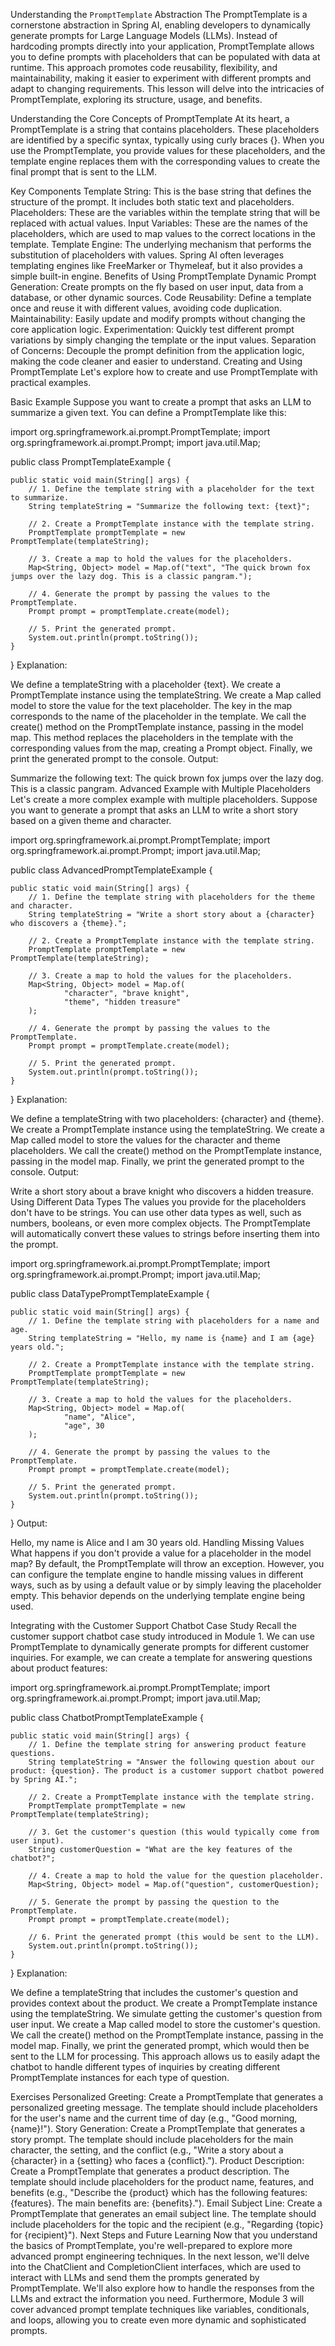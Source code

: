 
Understanding the `PromptTemplate` Abstraction
The PromptTemplate is a cornerstone abstraction in Spring AI, enabling developers to dynamically generate prompts for Large Language Models (LLMs). Instead of hardcoding prompts directly into your application, PromptTemplate allows you to define prompts with placeholders that can be populated with data at runtime. This approach promotes code reusability, flexibility, and maintainability, making it easier to experiment with different prompts and adapt to changing requirements. This lesson will delve into the intricacies of PromptTemplate, exploring its structure, usage, and benefits.

Understanding the Core Concepts of PromptTemplate
At its heart, a PromptTemplate is a string that contains placeholders. These placeholders are identified by a specific syntax, typically using curly braces {}. When you use the PromptTemplate, you provide values for these placeholders, and the template engine replaces them with the corresponding values to create the final prompt that is sent to the LLM.

Key Components
Template String: This is the base string that defines the structure of the prompt. It includes both static text and placeholders.
Placeholders: These are the variables within the template string that will be replaced with actual values.
Input Variables: These are the names of the placeholders, which are used to map values to the correct locations in the template.
Template Engine: The underlying mechanism that performs the substitution of placeholders with values. Spring AI often leverages templating engines like FreeMarker or Thymeleaf, but it also provides a simple built-in engine.
Benefits of Using PromptTemplate
Dynamic Prompt Generation: Create prompts on the fly based on user input, data from a database, or other dynamic sources.
Code Reusability: Define a template once and reuse it with different values, avoiding code duplication.
Maintainability: Easily update and modify prompts without changing the core application logic.
Experimentation: Quickly test different prompt variations by simply changing the template or the input values.
Separation of Concerns: Decouple the prompt definition from the application logic, making the code cleaner and easier to understand.
Creating and Using PromptTemplate
Let's explore how to create and use PromptTemplate with practical examples.

Basic Example
Suppose you want to create a prompt that asks an LLM to summarize a given text. You can define a PromptTemplate like this:

import org.springframework.ai.prompt.PromptTemplate;
import org.springframework.ai.prompt.Prompt;
import java.util.Map;

public class PromptTemplateExample {

    public static void main(String[] args) {
        // 1. Define the template string with a placeholder for the text to summarize.
        String templateString = "Summarize the following text: {text}";

        // 2. Create a PromptTemplate instance with the template string.
        PromptTemplate promptTemplate = new PromptTemplate(templateString);

        // 3. Create a map to hold the values for the placeholders.
        Map<String, Object> model = Map.of("text", "The quick brown fox jumps over the lazy dog. This is a classic pangram.");

        // 4. Generate the prompt by passing the values to the PromptTemplate.
        Prompt prompt = promptTemplate.create(model);

        // 5. Print the generated prompt.
        System.out.println(prompt.toString());
    }
}
Explanation:

We define a templateString with a placeholder {text}.
We create a PromptTemplate instance using the templateString.
We create a Map called model to store the value for the text placeholder. The key in the map corresponds to the name of the placeholder in the template.
We call the create() method on the PromptTemplate instance, passing in the model map. This method replaces the placeholders in the template with the corresponding values from the map, creating a Prompt object.
Finally, we print the generated prompt to the console.
Output:

Summarize the following text: The quick brown fox jumps over the lazy dog. This is a classic pangram.
Advanced Example with Multiple Placeholders
Let's create a more complex example with multiple placeholders. Suppose you want to generate a prompt that asks an LLM to write a short story based on a given theme and character.

import org.springframework.ai.prompt.PromptTemplate;
import org.springframework.ai.prompt.Prompt;
import java.util.Map;

public class AdvancedPromptTemplateExample {

    public static void main(String[] args) {
        // 1. Define the template string with placeholders for the theme and character.
        String templateString = "Write a short story about a {character} who discovers a {theme}.";

        // 2. Create a PromptTemplate instance with the template string.
        PromptTemplate promptTemplate = new PromptTemplate(templateString);

        // 3. Create a map to hold the values for the placeholders.
        Map<String, Object> model = Map.of(
                "character", "brave knight",
                "theme", "hidden treasure"
        );

        // 4. Generate the prompt by passing the values to the PromptTemplate.
        Prompt prompt = promptTemplate.create(model);

        // 5. Print the generated prompt.
        System.out.println(prompt.toString());
    }
}
Explanation:

We define a templateString with two placeholders: {character} and {theme}.
We create a PromptTemplate instance using the templateString.
We create a Map called model to store the values for the character and theme placeholders.
We call the create() method on the PromptTemplate instance, passing in the model map.
Finally, we print the generated prompt to the console.
Output:

Write a short story about a brave knight who discovers a hidden treasure.
Using Different Data Types
The values you provide for the placeholders don't have to be strings. You can use other data types as well, such as numbers, booleans, or even more complex objects. The PromptTemplate will automatically convert these values to strings before inserting them into the prompt.

import org.springframework.ai.prompt.PromptTemplate;
import org.springframework.ai.prompt.Prompt;
import java.util.Map;

public class DataTypePromptTemplateExample {

    public static void main(String[] args) {
        // 1. Define the template string with placeholders for a name and age.
        String templateString = "Hello, my name is {name} and I am {age} years old.";

        // 2. Create a PromptTemplate instance with the template string.
        PromptTemplate promptTemplate = new PromptTemplate(templateString);

        // 3. Create a map to hold the values for the placeholders.
        Map<String, Object> model = Map.of(
                "name", "Alice",
                "age", 30
        );

        // 4. Generate the prompt by passing the values to the PromptTemplate.
        Prompt prompt = promptTemplate.create(model);

        // 5. Print the generated prompt.
        System.out.println(prompt.toString());
    }
}
Output:

Hello, my name is Alice and I am 30 years old.
Handling Missing Values
What happens if you don't provide a value for a placeholder in the model map? By default, the PromptTemplate will throw an exception. However, you can configure the template engine to handle missing values in different ways, such as by using a default value or by simply leaving the placeholder empty. This behavior depends on the underlying template engine being used.

Integrating with the Customer Support Chatbot Case Study
Recall the customer support chatbot case study introduced in Module 1. We can use PromptTemplate to dynamically generate prompts for different customer inquiries. For example, we can create a template for answering questions about product features:

import org.springframework.ai.prompt.PromptTemplate;
import org.springframework.ai.prompt.Prompt;
import java.util.Map;

public class ChatbotPromptTemplateExample {

    public static void main(String[] args) {
        // 1. Define the template string for answering product feature questions.
        String templateString = "Answer the following question about our product: {question}. The product is a customer support chatbot powered by Spring AI.";

        // 2. Create a PromptTemplate instance with the template string.
        PromptTemplate promptTemplate = new PromptTemplate(templateString);

        // 3. Get the customer's question (this would typically come from user input).
        String customerQuestion = "What are the key features of the chatbot?";

        // 4. Create a map to hold the value for the question placeholder.
        Map<String, Object> model = Map.of("question", customerQuestion);

        // 5. Generate the prompt by passing the question to the PromptTemplate.
        Prompt prompt = promptTemplate.create(model);

        // 6. Print the generated prompt (this would be sent to the LLM).
        System.out.println(prompt.toString());
    }
}
Explanation:

We define a templateString that includes the customer's question and provides context about the product.
We create a PromptTemplate instance using the templateString.
We simulate getting the customer's question from user input.
We create a Map called model to store the customer's question.
We call the create() method on the PromptTemplate instance, passing in the model map.
Finally, we print the generated prompt, which would then be sent to the LLM for processing.
This approach allows us to easily adapt the chatbot to handle different types of inquiries by creating different PromptTemplate instances for each type of question.

Exercises
Personalized Greeting: Create a PromptTemplate that generates a personalized greeting message. The template should include placeholders for the user's name and the current time of day (e.g., "Good morning, {name}!").
Story Generation: Create a PromptTemplate that generates a story prompt. The template should include placeholders for the main character, the setting, and the conflict (e.g., "Write a story about a {character} in a {setting} who faces a {conflict}.").
Product Description: Create a PromptTemplate that generates a product description. The template should include placeholders for the product name, features, and benefits (e.g., "Describe the {product} which has the following features: {features}. The main benefits are: {benefits}.").
Email Subject Line: Create a PromptTemplate that generates an email subject line. The template should include placeholders for the topic and the recipient (e.g., "Regarding {topic} for {recipient}").
Next Steps and Future Learning
Now that you understand the basics of PromptTemplate, you're well-prepared to explore more advanced prompt engineering techniques. In the next lesson, we'll delve into the ChatClient and CompletionClient interfaces, which are used to interact with LLMs and send them the prompts generated by PromptTemplate. We'll also explore how to handle the responses from the LLMs and extract the information you need. Furthermore, Module 3 will cover advanced prompt template techniques like variables, conditionals, and loops, allowing you to create even more dynamic and sophisticated prompts.
